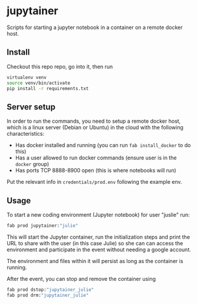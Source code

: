 # jupytainer
Scripts for starting a jupyter notebook in a container on a remote docker host.



## Install
Checkout this repo repo, go into it, then run
```bash
virtualenv venv
source venv/bin/activate
pip install -r requirements.txt
```

## Server setup
In order to run the commands, you need to setup a remote docker host, which is a
linux server (Debian or Ubuntu) in the cloud with the following characteristics:
- Has docker installed and running (you can run `fab install_docker` to do this)
- Has a user allowed to run docker commands (ensure user is in the `docker` group)
- Has ports TCP 8888-8900 open (this is where notebooks will run)

Put the relevant info in `credentials/prod.env` following the example env.



## Usage
To start a new coding environment (Jupyter notebook) for user "juslie" run:

```bash
fab prod jupytainer:"julie"
```

This will start the Jupyter container, run the initialization steps and print
the URL to share with the user (in this case Julie) so she can can access the
environment and participate in the event without needing a google account.

The environment and files within it will persist as long as the container is running.

After the event, you can stop and remove the container using
```bash
fab prod dstop:"jupytainer_julie"
fab prod drm:"jupytainer_julie"
```




